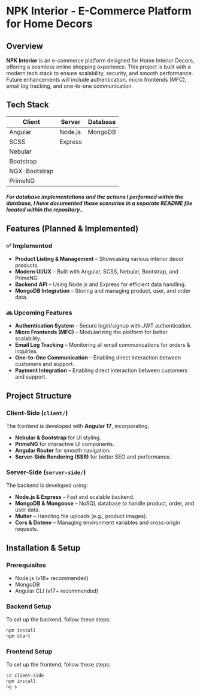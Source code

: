 # NPK Interior - E-Commerce Platform for Home Decors

## Overview
**NPK Interior** is an e-commerce platform designed for Home Interior Decors, offering a seamless online shopping experience. This project is built with a modern tech stack to ensure scalability, security, and smooth performance. Future enhancements will include authentication, micro frontends (MFC), email log tracking, and one-to-one communication.

## Tech Stack

| Client    | Server  | Database |
|-----------|---------|----------|
| Angular   | Node.js | MongoDB  |
| SCSS      | Express |          |
| Nebular   |         |          |
| Bootstrap |         |          |
| NGX-Bootstrap |    |          |
| PrimeNG   |         |          |
##### For database implementations and the actions I performed within the database, I have documented those scenarios in a separate README file located within the repository..
## Features (Planned & Implemented)
### ✅ Implemented
- **Product Listing & Management** – Showcasing various interior decor products.
- **Modern UI/UX** – Built with Angular, SCSS, Nebular, Bootstrap, and PrimeNG.
- **Backend API** – Using Node.js and Express for efficient data handling.
- **MongoDB Integration** – Storing and managing product, user, and order data.

### 🔜 Upcoming Features
- **Authentication System** – Secure login/signup with JWT authentication.
- **Micro Frontends (MFC)** – Modularizing the platform for better scalability.
- **Email Log Tracking** – Monitoring all email communications for orders & inquiries.
- **One-to-One Communication** – Enabling direct interaction between customers and support.
- **Payment Integration** – Enabling direct interaction between customers and support.

## Project Structure

### Client-Side (`client/`)
The frontend is developed with **Angular 17**, incorporating:
- **Nebular & Bootstrap** for UI styling.
- **PrimeNG** for interactive UI components.
- **Angular Router** for smooth navigation.
- **Server-Side Rendering (SSR)** for better SEO and performance.

### Server-Side (`server-side/`)
The backend is developed using:
- **Node.js & Express** – Fast and scalable backend.
- **MongoDB & Mongoose** – NoSQL database to handle product, order, and user data.
- **Multer** – Handling file uploads (e.g., product images).
- **Cors & Dotenv** – Managing environment variables and cross-origin requests.

## Installation & Setup

### Prerequisites
- Node.js (v18+ recommended)
- MongoDB
- Angular CLI (v17+ recommended)

### Backend Setup
To set up the backend, follow these steps:
```sh
npm install
npm start
```

### Frontend Setup
To set up the frontend, follow these steps:
```sh
cd client-side
npm install
ng s

